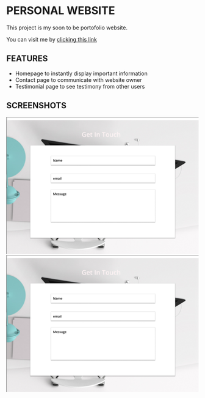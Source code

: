 # **PERSONAL WEBSITE**

This project is my soon to be portofolio website.

You can visit me by [clicking this link](https://www.figma.com/file/IkJK4B6BcCN30d2MgSCy6e/test-website?node-id=1%3A3)

## **FEATURES**

- Homepage to instantly display important information
- Contact page to communicate with website owner
- Testimonial page to see testimony from other users

## **SCREENSHOTS**

![HOME](https://github.com/alhajiry/personal-website-example/blob/master/images/contacts.png)
![CONTACT](https://github.com/alhajiry/personal-website-example/blob/master/images/contacts.png)

